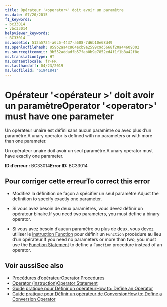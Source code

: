 ```yaml
---
title: Opérateur '<operator>' doit avoir un paramètre
ms.date: 07/20/2015
f1_keywords:
- bc33014
- vbc33014
helpviewer_keywords:
- BC33014
ms.assetid: 512a5724-a6c5-4437-a608-7d6b10e68d49
ms.openlocfilehash: 859b2aa4c864ecb9a2599c9d5668f20a44609302
ms.sourcegitcommit: 9b552addadfb57fab0b9e7852ed4f1f1b8a42f8e
ms.translationtype: HT
ms.contentlocale: fr-FR
ms.lasthandoff: 04/23/2019
ms.locfileid: "61941841"
---
```

# <a name="operator-operator-must-have-one-parameter"></a><span data-ttu-id="1c75a-102">Opérateur '\<opérateur >' doit avoir un paramètre</span><span class="sxs-lookup"><span data-stu-id="1c75a-102">Operator '\<operator>' must have one parameter</span></span>
<span data-ttu-id="1c75a-103">Un opérateur unaire est défini sans aucun paramètre ou avec plus d’un paramètre.</span><span class="sxs-lookup"><span data-stu-id="1c75a-103">A unary operator is defined with no parameters or with more than one parameter.</span></span>  
  
 <span data-ttu-id="1c75a-104">Un opérateur unaire doit avoir un seul paramètre.</span><span class="sxs-lookup"><span data-stu-id="1c75a-104">A unary operator must have exactly one parameter.</span></span>  
  
 <span data-ttu-id="1c75a-105">**ID d’erreur :** BC33014</span><span class="sxs-lookup"><span data-stu-id="1c75a-105">**Error ID:** BC33014</span></span>  
  
## <a name="to-correct-this-error"></a><span data-ttu-id="1c75a-106">Pour corriger cette erreur</span><span class="sxs-lookup"><span data-stu-id="1c75a-106">To correct this error</span></span>  
  
- <span data-ttu-id="1c75a-107">Modifiez la définition de façon à spécifier un seul paramètre.</span><span class="sxs-lookup"><span data-stu-id="1c75a-107">Adjust the definition to specify exactly one parameter.</span></span>  
  
- <span data-ttu-id="1c75a-108">Si vous avez besoin de deux paramètres, vous devez définir un opérateur binaire.</span><span class="sxs-lookup"><span data-stu-id="1c75a-108">If you need two parameters, you must define a binary operator.</span></span>  
  
- <span data-ttu-id="1c75a-109">Si vous avez besoin d’aucun paramètre ou plus de deux, vous devez utiliser le [instruction Function](../../visual-basic/language-reference/statements/function-statement.md) pour définir un `Function` procédure au lieu d’un opérateur.</span><span class="sxs-lookup"><span data-stu-id="1c75a-109">If you need no parameters or more than two, you must use the [Function Statement](../../visual-basic/language-reference/statements/function-statement.md) to define a `Function` procedure instead of an operator.</span></span>  
  
## <a name="see-also"></a><span data-ttu-id="1c75a-110">Voir aussi</span><span class="sxs-lookup"><span data-stu-id="1c75a-110">See also</span></span>

- [<span data-ttu-id="1c75a-111">Procédures d’opérateur</span><span class="sxs-lookup"><span data-stu-id="1c75a-111">Operator Procedures</span></span>](../../visual-basic/programming-guide/language-features/procedures/operator-procedures.md)
- [<span data-ttu-id="1c75a-112">Operator (instruction)</span><span class="sxs-lookup"><span data-stu-id="1c75a-112">Operator Statement</span></span>](../../visual-basic/language-reference/statements/operator-statement.md)
- [<span data-ttu-id="1c75a-113">Guide pratique pour Définir un opérateur</span><span class="sxs-lookup"><span data-stu-id="1c75a-113">How to: Define an Operator</span></span>](../../visual-basic/programming-guide/language-features/procedures/how-to-define-an-operator.md)
- [<span data-ttu-id="1c75a-114">Guide pratique pour Définir un opérateur de Conversion</span><span class="sxs-lookup"><span data-stu-id="1c75a-114">How to: Define a Conversion Operator</span></span>](../../visual-basic/programming-guide/language-features/procedures/how-to-define-a-conversion-operator.md)
